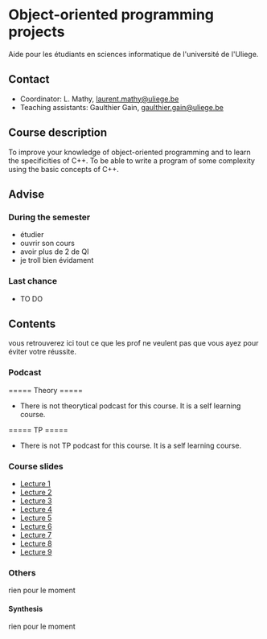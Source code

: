 # Object-oriented programming projects
Aide pour les étudiants en sciences informatique de l'université de l'Uliege.

## Contact

* Coordinator: L. Mathy, laurent.mathy@uliege.be
* Teaching assistants: Gaulthier Gain, gaulthier.gain@uliege.be

## Course description
To improve your knowledge of object-oriented programming and to learn the specificities of C++. To be able to write a program of some complexity using the basic concepts of C++.

## Advise

### During the semester 

* étudier 
* ouvrir son cours
* avoir plus de 2 de QI
* je troll bien évidament

### Last chance

* TO DO

## Contents

vous retrouverez ici tout ce que les prof ne veulent pas que vous ayez pour éviter votre réussite.

### Podcast

===== Theory =====

* There is not theorytical podcast for this course. It is a self learning course.

===== TP =====

* There is not TP podcast for this course. It is a self learning course.

### Course slides

* [Lecture 1](https://github.com/uliegeCSS/cloud_css/blob/main/B3/Q2/Object_oriented_programming_projects/Slides/lecture1.pdf)
* [Lecture 2](https://github.com/uliegeCSS/cloud_css/blob/main/B3/Q2/Object_oriented_programming_projects/Slides/lecture2.pdf)
* [Lecture 3](https://github.com/uliegeCSS/cloud_css/blob/main/B3/Q2/Object_oriented_programming_projects/Slides/lecture3.pdf)
* [Lecture 4](https://github.com/uliegeCSS/cloud_css/blob/main/B3/Q2/Object_oriented_programming_projects/Slides/lecture4.pdf)
* [Lecture 5](https://github.com/uliegeCSS/cloud_css/blob/main/B3/Q2/Object_oriented_programming_projects/Slides/lecture5.pdf)
* [Lecture 6](https://github.com/uliegeCSS/cloud_css/blob/main/B3/Q2/Object_oriented_programming_projects/Slides/lecture6.pdf)
* [Lecture 7](https://github.com/uliegeCSS/cloud_css/blob/main/B3/Q2/Object_oriented_programming_projects/Slides/lecture7.pdf)
* [Lecture 8](https://github.com/uliegeCSS/cloud_css/blob/main/B3/Q2/Object_oriented_programming_projects/Slides/lecture8.pdf)
* [Lecture 9](https://github.com/uliegeCSS/cloud_css/blob/main/B3/Q2/Object_oriented_programming_projects/Slides/lecture9.pdf)

### Others


rien pour le moment 

#### Synthesis

rien pour le moment 
